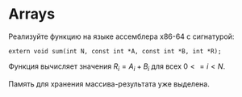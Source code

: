 # Arrays

Реализуйте функцию на языке ассемблера x86-64 с сигнатурой:
```
extern void sum(int N, const int *A, const int *B, int *R);
```
Функция вычисляет значения $R_i = A_i + B_i$ для всех $0 <= i < N$.

Память для хранения массива-результата уже выделена.